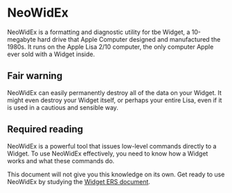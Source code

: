 # NeoWidEx

NeoWidEx is a formatting and diagnostic utility for tbe Widget, a 10-megabyte hard drive that Apple Computer designed and
manufactured the 1980s. It runs on the Apple Lisa 2/10 computer, the only computer Apple ever sold with a Widget inside.

## Fair warning

NeoWidEx can easily permanently destroy all of the data on your Widget. It might even destroy your Widget itself, or perhaps your entire Lisa, even if it is used in a cautious and sensible way.

## Required reading

NeoWidEx is a powerful tool that issues low-level commands directly to a Widget. To use NeoWidEx effectively, you need to know
how a Widget works and what these commands do.

This document will not give you this knowledge on its own. Get ready to use NeoWidEx by studying the [Widget ERS document](
http://bitsavers.informatik.uni-stuttgart.de/pdf/apple/disk/widget/Widget_ERS.pdf).

